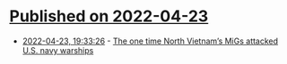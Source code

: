 # [Published on 2022-04-23](index.md)

* [2022-04-23, 19:33:26](https://news.ycombinator.com/item?id=31137646) - [The one time North Vietnam’s MiGs attacked U.S. navy warships](https://www.thedrive.com/the-war-zone/the-one-time-north-vietnams-migs-attacked-u-s-navy-warships)
